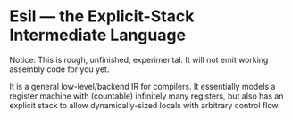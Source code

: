 # Esil — the Explicit-Stack Intermediate Language

Notice: This is rough, unfinished, experimental. It will not emit working assembly code for you yet.

It is a general low-level/backend IR for compilers. It essentially models a register machine with (countable) infinitely many registers, but also has an explicit stack to allow dynamically-sized locals with arbitrary control flow.
